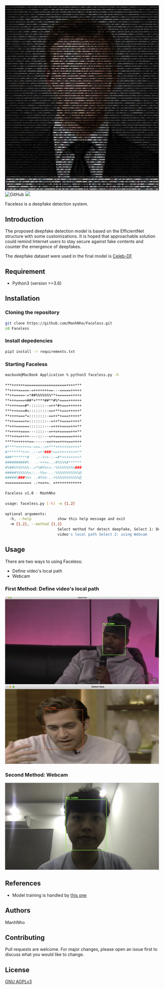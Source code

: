 ![](Images/faceless.png)
![GitHub](https://img.shields.io/github/license/ManhNho/Faceless) ![](https://img.shields.io/badge/Python-3.6-informational)

Faceless is a deepfake detection system.

## Introduction

The proposed deepfake detection model is based on the EfficientNet structure with some customizations. It is hoped that approachable solution could remind Internet users to stay secure against fake contents and counter the emergence of deepfakes.

The deepfake dataset were used in the final model is [Celeb-DF](https://github.com/yuezunli/celeb-deepfakeforensics)

## Requirement

* Python3 (version >=3.6)

## Installation

### Cloning the repository

```sh
git clone https://github.com/ManhNho/Faceless.git
cd Faceless
```

### Install depedencies

```sh
pip3 install -r requirements.txt
```

### Starting Faceless

```sh
macbook@MacBook Application % python3 faceless.py -h
 
***++++++===================++++***
**++++=====-=+++++++==---=====+++++
**++=====-=*##%%%%%%%**+======+++++
**+++====+##*+****##**#%*====++++++
**++++===#*-::::::--=++*#+===++++++
***+++===#=::::::::-==+**+===+++++*
**++++===*=::::::::-==++*+===+++++*
**++=====+=::::::::--=++*+====++++*
**+++======:::::::---=++++====+++**
**+++++====---::::--=++=+=====+++**
***+++=++++----::---=++========++++
****+++++++==------==++==+++===++++
#****++++++=-===--=+***++++++=++++*
#*******+++..:-=+*###*==+++++++++**
###*******#   .:-+++-:-=#*++++++++*
##########%   .-+++=..:#%%%%#******
#%##%%%%%%%-.=*%#%%+=:-%%%%%%%%%###
#####%%%%%%=::.-%%=-..-%%%%%%%%%%%@
#####%###%%+ ..#%%%-..+%%%%%%%%%%%@
============ .:+==+=. =++++++++++++

Faceless v1.0 - ManhNho
        
usage: faceless.py [-h] -m {1,2}

optional arguments:
  -h, --help            show this help message and exit
  -m {1,2}, --method {1,2}
                        Select method for detect deepfake, Select 1: Define
                        video's local path Select 2: using Webcam
```

## Usage

There are two ways to using Faceless:
* Define video's local path
* Webcam

### First Method: Define video's local path

![](Images/real.png)
![](Images/fake.png)

### Second Method: Webcam

![](Images/cam.png)

## References

* Model training is handled by [this one](https://github.com/manhnho/Faceless/Trainings/)

## Authors

ManhNho

## Contributing

Pull requests are welcome. For major changes, please open an issue first to discuss what you would like to change.

## License

[GNU AGPLv3](https://choosealicense.com/licenses/agpl-3.0/)